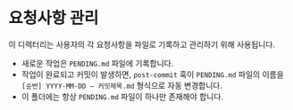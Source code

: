 # 요청사항 관리

이 디렉터리는 사용자의 각 요청사항을 파일로 기록하고 관리하기 위해 사용됩니다.

-   새로운 작업은 `PENDING.md` 파일에 기록합니다.
-   작업이 완료되고 커밋이 발생하면, `post-commit` 훅이 `PENDING.md` 파일의 이름을 `[순번] YYYY-MM-DD — 커밋제목.md` 형식으로 자동 변경합니다.
-   이 폴더에는 항상 `PENDING.md` 파일이 하나만 존재해야 합니다.